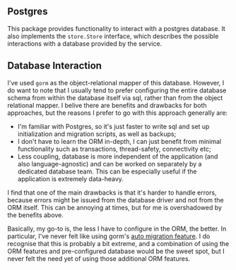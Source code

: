Postgres
--------

This package provides functionality to interact with a postgres database. It also implements the `store.Store` interface, which describes the possible interactions with a database provided by the service.

Database Interaction
--------------------

I've used `gorm` as the object-relational mapper of this database. However, I do want to note that I usually tend to prefer configuring the entire database schema from within the database itself via sql, rather than from the object relational mapper. I belive there are benefits and drawbacks for both approaches, but the reasons I prefer to go with this approach generally are:

- I'm familiar with Postgres, so it's just faster to write sql and set up initialization and migration scripts, as well as backups;
- I don't have to learn the ORM in-depth, I can just benefit from minimal functionality such as transactions, thread-safety, connectivity etc;
- Less coupling, database is more independent of the application (and also language-agnostic) and can be worked on separately by a dedicated database team. This can be especially useful if the application is extremely data-heavy.

I find that one of the main drawbacks is that it's harder to handle errors, because errors might be issued from the database driver and not from the ORM itself. This can be annoying at times, but for me is overshadowed by the benefits above.

Basically, my go-to is, the less I have to configure in the ORM, the better. In particular, I've never felt like using gorm's [auto migration feature](https://gorm.io/docs/migration.html). I do recognise that this is probably a bit extreme, and a combination of using the ORM features and pre-configured database would be the sweet spot, but I never felt the need yet of using those additional ORM features.